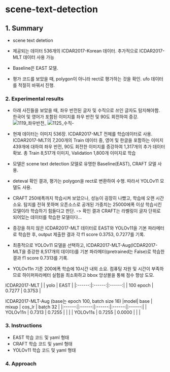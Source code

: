 # scene-text-detection


## 1. Summary
- scene text detetion
  
- 제공되는 데이터 536개의 ICDAR2017-Korean 데이터. 추가적으로 ICDAR2017-MLT 데이터 사용 가능
  
- Baseline은 EAST 모델.
  
- 평가 코드를 보았을 때, polygon이 아니라 rect로 평가하는 것을 확인. ufo 데이터를 적절히 바꿔서 진행.
  
### 2. Experimental results

- 아래 사진들을 보았을 때, 좌우 반전된 글자 및 수직으로 쓰인 글자도 탐지해야함. 한국어 및 영어가 포함된 이미지를 좌우 반전 및 90도 회전하여 증강.
  ![1119_좌우반전_](https://github.com/user-attachments/assets/7a8c7e42-73e8-4259-a299-df5204013f36)
  ![1125_수직-](https://github.com/user-attachments/assets/03af9419-307d-48f6-8cb5-9e6c3bb6dace)
  
- 현재 데이터는 이미지 536장. ICDAR2017-MLT 전체를 학습데이터로 사용. ICDAR2017-MLT의 7,200개의 Train 데이터 중, 영어 및 한글을 포함하는 이미지 439개에 대하여 좌우 반전, 90도 회전한 이미지를 증강하여 1,317개의 추가 데이터 확보. 총 Train 8,517개 이미지, Validation 1,800개 이미지로 학습
  
- 모델은 scene text detection 모델로 유명한 Baseline(EAST), CRAFT 모델 사용.

- deteval 확인 결과, 평가는 polygon을 rect로 변환하여 수행. 따라서 YOLOv11 모델도 사용.
  
- CRAFT 250에폭까지 학습시켜 보았으나, 성능이 굉장히 나빴고, 학습에 오랜 시간 소요. 탐지를 전혀 못하며 오픈소스로 공개된 가중치는 25000에폭 이상 학습시킨 모델이라 학습하기 힘들다고 판단. -> 확인 결과 CRAFT는 라벨링이 글자 단위로 되어있는 데이터를 학습한 모델이다...

- 증강을 하지 않은 ICDAR2017-MLT 데이터로 EAST와 YOLOv11을 기본 파라메터로 학습한 후, output 제출한 결과 각 f1 score 0.3753, 0.7277를 기록.

- 최종적으로 YOLOv11 모델을 선택하고, ICDAR2017-MLT-Aug(ICDAR2017-MLT을 증강한 8,517개의 데이터)를 기본 파라메터(pretrained는 False)로 학습한 결과 f1 score 0.7313를 기록.
  
- YOLOv11n 기준 200에폭 학습에 10시간 내외 소요. 컴퓨팅 자원 및 시간이 부족하므로 하이퍼파라메터 실험을 최소화하고 bbox 앙상블을 통해 점수 향상 도모.


ICDAR2017-MLT
|    | yolo | EAST  |
|:------:|:------:|:------:|
| 100 epoch | 0.7277 | 0.3753 |

ICDAR2017-MLT-Aug (base는 epoch 100, batch size 16)
|model| base | mixup  | cos_lr | batch 32 |
|:------:|:------:|:------:|:------:|:------:|
| YOLOv11n | 0.7313 | 0.7255 |      |      |
| YOLOv11s | 0.7255 | 0.0000 |      |      |

### 3. Instructions
- EAST 학습 코드 및 yaml 형태
- CRAFT 학습 코드 및 yaml 형태
- YOLOv11 학습 코드 및 yaml 형태
### 4. Approach
